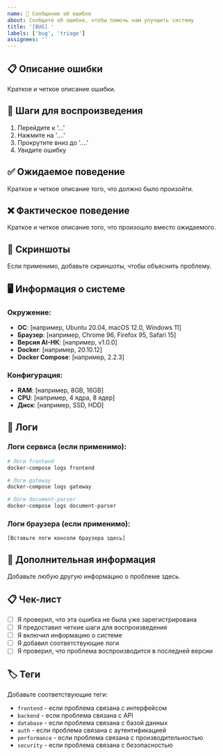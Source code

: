 ```yaml
---
name: 🐛 Сообщение об ошибке
about: Сообщите об ошибке, чтобы помочь нам улучшить систему
title: '[BUG] '
labels: ['bug', 'triage']
assignees: ''
---
```


## 📋 Описание ошибки

Краткое и четкое описание ошибки.

## 🔄 Шаги для воспроизведения

1. Перейдите к '...'
2. Нажмите на '....'
3. Прокрутите вниз до '....'
4. Увидите ошибку

## ✅ Ожидаемое поведение

Краткое и четкое описание того, что должно было произойти.

## ❌ Фактическое поведение

Краткое и четкое описание того, что произошло вместо ожидаемого.

## 📸 Скриншоты

Если применимо, добавьте скриншоты, чтобы объяснить проблему.

## 🖥️ Информация о системе

### Окружение:
- **ОС**: [например, Ubuntu 20.04, macOS 12.0, Windows 11]
- **Браузер**: [например, Chrome 96, Firefox 95, Safari 15]
- **Версия AI-НК**: [например, v1.0.0]
- **Docker**: [например, 20.10.12]
- **Docker Compose**: [например, 2.2.3]

### Конфигурация:
- **RAM**: [например, 8GB, 16GB]
- **CPU**: [например, 4 ядра, 8 ядер]
- **Диск**: [например, SSD, HDD]

## 📝 Логи

### Логи сервиса (если применимо):
```bash
# Логи frontend
docker-compose logs frontend

# Логи gateway
docker-compose logs gateway

# Логи document-parser
docker-compose logs document-parser
```

### Логи браузера (если применимо):
```
[Вставьте логи консоли браузера здесь]
```

## 🔧 Дополнительная информация

Добавьте любую другую информацию о проблеме здесь.

## 📋 Чек-лист

- [ ] Я проверил, что эта ошибка не была уже зарегистрирована
- [ ] Я предоставил четкие шаги для воспроизведения
- [ ] Я включил информацию о системе
- [ ] Я добавил соответствующие логи
- [ ] Я проверил, что проблема воспроизводится в последней версии

## 🏷️ Теги

Добавьте соответствующие теги:
- `frontend` - если проблема связана с интерфейсом
- `backend` - если проблема связана с API
- `database` - если проблема связана с базой данных
- `auth` - если проблема связана с аутентификацией
- `performance` - если проблема связана с производительностью
- `security` - если проблема связана с безопасностью
